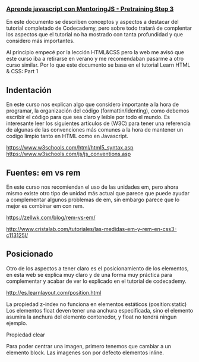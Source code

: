 ### [Aprende javascript con MentoringJS - Pretraining Step 3](http://mentoringjs.com)


En este documento se describen conceptos y aspectos a destacar del tutorial completado de Codecademy, pero sobre todo tratará de complentar los aspectos que el tutorial no ha mostrado con tanta profundidad y que considero más importantes.

Al principio empecé por la lección HTML&CSS pero la web me avisó que este curso iba a retirarse en verano y me recomendaban pasarme a otro curso similar.
Por lo que este documento se basa en el tutorial Learn HTML & CSS: Part 1

## Indentación
En este curso nos explican algo que considero importante a la hora de programar, la organización del código (formattin/identing), como debemos escribir el código para que sea claro y leible por todo el mundo.
Es interesante leer los siguientes artículos de (W3C) para tener una referencia de algunas de las convenciones más comunes a la hora de mantener un codigo limpio tanto en HTML como en Javascript. 

https://www.w3schools.com/html/html5_syntax.asp
https://www.w3schools.com/js/js_conventions.asp

## Fuentes: em vs rem
En este curso nos recomiendan el uso de las unidades em, pero ahora mismo existe otro tipo de unidad más actual que parece que puede ayudar a complementar algunos problemas de em, sin embargo parece que lo mejor es combinar em con rem.

https://zellwk.com/blog/rem-vs-em/

http://www.cristalab.com/tutoriales/las-medidas-em-y-rem-en-css3-c113125l/

## Posicionado
Otro de los aspectos a tener claro es el posicionamiento de los elementos, en esta web se explica muy claro y de una forma muy práctica para complementar y acabar de ver lo explicado en el tutorial de codecademy.

http://es.learnlayout.com/position.html

La propiedad z-index no funciona en elementos estáticos (position:static)
Los elementos float deven tener una anchura especificada, sino el elemento asumira la anchura del elemento contenedor, y float no tendrá ningun ejemplo.

Propiedad clear

Para poder centrar una imagen, primero tenemos que cambiar a un elemento block. Las imagenes son por defecto elementos inline.
